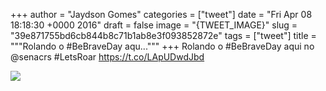 
+++
author = "Jaydson Gomes"
categories = ["tweet"]
date = "Fri Apr 08 18:18:30 +0000 2016"
draft = false
image = "{TWEET_IMAGE}"
slug = "39e871755bd6cb844b8c71b1ab8e3f093852872e"
tags = ["tweet"]
title = """Rolando o #BeBraveDay aqu..."""
+++
Rolando o #BeBraveDay aqui no @senacrs  #LetsRoar https://t.co/LApUDwdJbd

![](/images/tweet-media/718503298530156544-Cfii6gTXEAEx85j.jpg)